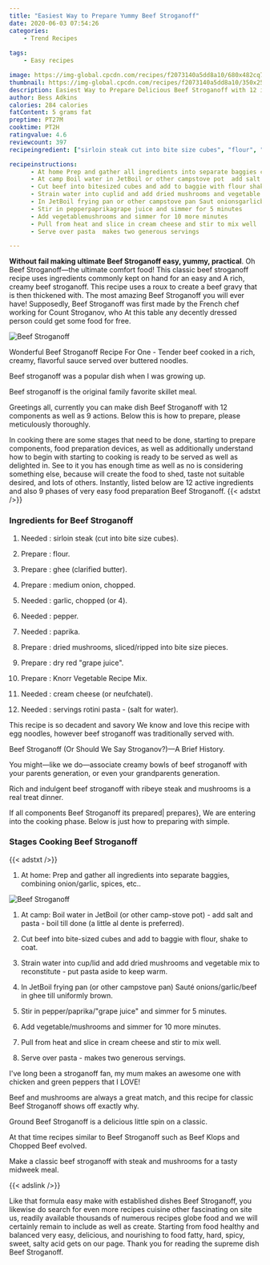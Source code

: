 ```yaml
---
title: "Easiest Way to Prepare Yummy Beef Stroganoff"
date: 2020-06-03 07:54:26
categories:
    - Trend Recipes
    
tags:
    - Easy recipes

image: https://img-global.cpcdn.com/recipes/f2073140a5dd8a10/680x482cq70/beef-stroganoff-recipe-main-photo.jpg
thumbnail: https://img-global.cpcdn.com/recipes/f2073140a5dd8a10/350x250cq70/beef-stroganoff-recipe-main-photo.jpg
description: Easiest Way to Prepare Delicious Beef Stroganoff with 12 ingredients and 9 stages of easy cooking.
author: Bess Adkins
calories: 284 calories
fatContent: 5 grams fat
preptime: PT27M
cooktime: PT2H
ratingvalue: 4.6
reviewcount: 397
recipeingredient: ["sirloin steak cut into bite size cubes", "flour", "ghee clarified butter", "medium onion chopped", "garlic chopped or 4", "pepper", "paprika", "dried mushrooms slicedripped into bite size pieces", "dry red grape juice", "Knorr Vegetable Recipe Mix", "cream cheese or neufchatel", "servings rotini pasta  salt for water"]

recipeinstructions: 
      - At home Prep and gather all ingredients into separate baggies combining oniongarlic spices etc 
      - At camp Boil water in JetBoil or other campstove pot  add salt and pasta  boil till done a little al dente is preferred 
      - Cut beef into bitesized cubes and add to baggie with flour shake to coat 
      - Strain water into cuplid and add dried mushrooms and vegetable mix to reconstitute  put pasta aside to keep warm 
      - In JetBoil frying pan or other campstove pan Saut onionsgarlicbeef in ghee till uniformly brown 
      - Stir in pepperpaprikagrape juice and simmer for 5 minutes 
      - Add vegetablemushrooms and simmer for 10 more minutes 
      - Pull from heat and slice in cream cheese and stir to mix well 
      - Serve over pasta  makes two generous servings

---
```




**Without fail making ultimate Beef Stroganoff easy, yummy, practical**. Oh Beef Stroganoff—the ultimate comfort food! This classic beef stroganoff recipe uses ingredients commonly kept on hand for an easy and A rich, creamy beef stroganoff. This recipe uses a roux to create a beef gravy that is then thickened with. The most amazing Beef Stroganoff you will ever have! Supposedly, Beef Stroganoff was first made by the French chef working for Count Stroganov, who At this table any decently dressed person could get some food for free.


![Beef Stroganoff](https://img-global.cpcdn.com/recipes/f2073140a5dd8a10/680x482cq70/beef-stroganoff-recipe-main-photo.jpg "Beef Stroganoff")



Wonderful Beef Stroganoff Recipe For One - Tender beef cooked in a rich, creamy, flavorful sauce served over buttered noodles.

Beef stroganoff was a popular dish when I was growing up.

Beef stroganoff is the original family favorite skillet meal.


Greetings all, currently you can make dish Beef Stroganoff with 12 components as well as 9 actions. Below this is how to prepare, please meticulously thoroughly.

In cooking there are some stages that need to be done, starting to prepare components, food preparation devices, as well as additionally understand how to begin with starting to cooking is ready to be served as well as delighted in. See to it you has enough time as well as no is considering something else, because will create the food to shed, taste not suitable desired, and lots of others. Instantly, listed below are 12 active ingredients and also 9 phases of very easy food preparation Beef Stroganoff.
{{< adstxt />}}

### Ingredients for Beef Stroganoff


1. Needed  : sirloin steak (cut into bite size cubes).

1. Prepare  : flour.

1. Prepare  : ghee (clarified butter).

1. Prepare  : medium onion, chopped.

1. Needed  : garlic, chopped (or 4).

1. Needed  : pepper.

1. Needed  : paprika.

1. Prepare  : dried mushrooms, sliced/ripped into bite size pieces.

1. Prepare  : dry red &#34;grape juice&#34;.

1. Prepare  : Knorr Vegetable Recipe Mix.

1. Needed  : cream cheese (or neufchatel).

1. Needed  : servings rotini pasta - (salt for water).


This recipe is so decadent and savory We know and love this recipe with egg noodles, however beef stroganoff was traditionally served with.

Beef Stroganoff (Or Should We Say Stroganov?)—A Brief History.

You might—like we do—associate creamy bowls of beef stroganoff with your parents generation, or even your grandparents generation.

Rich and indulgent beef stroganoff with ribeye steak and mushrooms is a real treat dinner.


If all components Beef Stroganoff its prepared| prepares}, We are entering into the cooking phase. Below is just how to preparing with simple.

### Stages Cooking Beef Stroganoff

{{< adstxt />}}


1. At home: Prep and gather all ingredients into separate baggies, combining onion/garlic, spices, etc..



![Beef Stroganoff](https://img-global.cpcdn.com/steps/424e03b93862dc67/160x128cq70/beef-stroganoff-recipe-step-1-photo.jpg" "Beef Stroganoff")



1. At camp: Boil water in JetBoil (or other camp-stove pot) - add salt and pasta - boil till done (a little al dente is preferred).



1. Cut beef into bite-sized cubes and add to baggie with flour, shake to coat.



1. Strain water into cup/lid and add dried mushrooms and vegetable mix to reconstitute - put pasta aside to keep warm.



1. In JetBoil frying pan (or other campstove pan) Sauté onions/garlic/beef in ghee till uniformly brown.



1. Stir in pepper/paprika/&#34;grape juice&#34; and simmer for 5 minutes.



1. Add vegetable/mushrooms and simmer for 10 more minutes.



1. Pull from heat and slice in cream cheese and stir to mix well.



1. Serve over pasta - makes two generous servings.




I&#39;ve long been a stroganoff fan, my mum makes an awesome one with chicken and green peppers that I LOVE!

Beef and mushrooms are always a great match, and this recipe for classic Beef Stroganoff shows off exactly why.

Ground Beef Stroganoff is a delicious little spin on a classic.

At that time recipes similar to Beef Stroganoff such as Beef Klops and Chopped Beef evolved.

Make a classic beef stroganoff with steak and mushrooms for a tasty midweek meal.


{{< adslink />}}

Like that formula easy make with established dishes Beef Stroganoff, you likewise do search for even more recipes cuisine other fascinating on site us, readily available thousands of numerous recipes globe food and we will certainly remain to include as well as create. Starting from food healthy and balanced very easy, delicious, and nourishing to food fatty, hard, spicy, sweet, salty acid gets on our page. Thank you for reading the supreme dish Beef Stroganoff.
